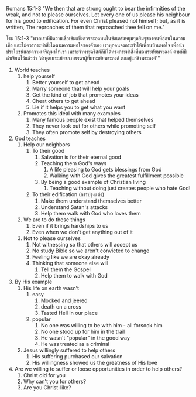 Romans 15:1-3 "We then that are strong ought to bear the infirmities of the weak, and not to please ourselves. Let every one of us please his neighbour for his good to edification. For even Christ pleased not himself; but, as it is written, The reproaches of them that reproached thee fell on me."

โรม 15:1-3 "พวกเราที่มีความเชื่อเข้มแข็งควรจะอดทนในข้อเคร่งหยุมๆหยิมๆของคนที่อ่อนในความเชื่อ และไม่ควรกระทำสิ่งใดตามความพอใจของตัวเอง เราทุกคนจงกระทำให้เพื่อนบ้านพอใจ เพื่อนำประโยชน์และความเจริญมาให้เขา เพราะว่าพระคริสต์ก็มิได้ทรงกระทำสิ่งที่พอพระทัยพระองค์ ตามที่มีคำเขียนไว้แล้วว่า 'คำพูดเยาะเย้ยของบรรดาผู้ที่เยาะเย้ยพระองค์ ตกอยู่แก่ข้าพระองค์'"

1. World teaches
    1. help yourself
        1. Better yourself to get ahead
        2. Marry someone that will help your goals
        3. Get the kind of job that promotes your ideas
        4. Cheat others to get ahead
        5. Lie if it helps you to get what you want
    2. Promotes this ideal with many examples
        1. Many famous people exist that helped themselves
        2. They never look out for others while promoting self
        3. They often promote self by destroying others
2. God teaches
    1. Help our neighbors
        1. To their good
            1. Salvation is for their eternal good
            2. Teaching them God's ways
                1. A life pleasing to God gets blessings from God
                2. Walking with God gives the greatest fulfillment possible
            3. By being a good example of Christian living
                1. Teaching without doing just creates people who hate God!
        2. To their edification (การปรุงแต่ง)
            1. Make them understand themselves better
            2. Understand Satan's attacks
            3. Help them walk with God who loves them
    2. We are to do these things
        1. Even if it brings hardships to us
        2. Even when we don't get anything out of it
    3. Not to please ourselves
        1. Not witnessing so that others will accept us
        2. No study Bible so we aren't convicted to change
        3. Feeling like we are okay already
        4. Thinking that someone else will 
            1. Tell them the Gospel
            2. Help them to walk with God
3. By His example
    1. His life on earth wasn't 
        1. easy
            1. Mocked and jeered
            2. death on a cross
            3. Tasted Hell in our place
        2. popular
            1. No one was willing to be with him - all forsook him
            2. No one stood up for him in the trail
            3. He wasn't "popular" in the good way
            4. He was treated as a criminal
    2. Jesus willingly suffered to help others
        1. His suffering purchased our salvation
        2. His willingness showed us the greatness of His love
4. Are we willing to suffer or loose opportunities in order to help others?
    1. Christ did for you
    2. Why can't you for others?
    3. Are you Christ-like?